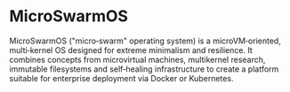 # MicroSwarmOS
MicroSwarmOS ("micro‑swarm" operating system) is a microVM‑oriented, multi‑kernel OS designed for extreme minimalism and resilience.  It combines concepts from microvirtual machines, multikernel research, immutable filesystems and self‑healing infrastructure to create a platform suitable for enterprise deployment via Docker or Kubernetes.
